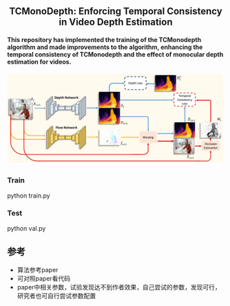 <h2 align="center">TCMonoDepth: Enforcing Temporal Consistency in Video Depth Estimation</h2>

#### This repository has implemented the training of the TCMonodepth algorithm and made improvements to the algorithm, enhancing the temporal consistency of TCMonodepth and the effect of monocular depth estimation for videos. ####

<img src="icon/ori_structure.png" alt="ori_structure">

### Train ###
python train.py

### Test ###
python val.py

## 参考
- 算法参考paper <Enforcing Temporal Consistency in Video Depth Estimation>
- 可对照paper看代码
- paper中相关参数，试验发现达不到作者效果，自己尝试的参数，发现可行，研究者也可自行尝试参数配置